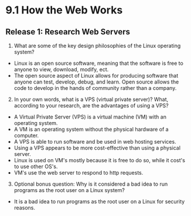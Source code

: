 # 9.1 How the Web Works

## Release 1: Research Web Servers

1. What are some of the key design philosophies of the Linux operating system?
* Linux is an open source software, meaning that the software is free to anyone to view, download, modify, ect.
* The open source aspect of Linux allows for producing software that anyone can test, develop, debug, and learn. Open source allows the code to develop in the hands of community rather than a company.

2. In your own words, what is a VPS (virtual private server)? What, according to your research, are the advantages of using a VPS?
* A Virtual Private Server (VPS) is a virtual machine (VM) with an operating system.
* A VM is an operating system without the physical hardware of a computer.
* A VPS is able to run software and be used in web hosting services.
* Using a VPS appears to be more cost-effective than using a physical server.
* Linux is used on VM's mostly because it is free to do so, while it cost's to use other OS's.
* VM's use the web server to respond to http requests.

3. Optional bonus question: Why is it considered a bad idea to run programs as the root user on a Linux system?
* It is a bad idea to run programs as the root user on a Linux for security reasons.